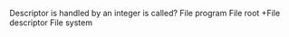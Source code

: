 Descriptor is handled by an integer is called? 
File program
File root
+File descriptor
File system
